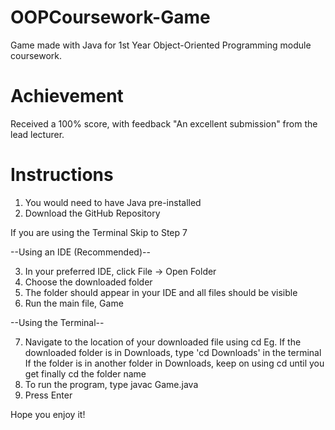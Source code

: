 # OOPCoursework-Game
 Game made with Java for 1st Year Object-Oriented Programming module coursework.

# Achievement
Received a 100% score, with feedback "An excellent submission" from the lead lecturer.

# Instructions
1. You would need to have Java pre-installed
2. Download the GitHub Repository

If you are using the Terminal Skip to Step 7

--Using an IDE (Recommended)--

3. In your preferred IDE, click File -> Open Folder
4. Choose the downloaded folder
5. The folder should appear in your IDE and all files should be visible
6. Run the main file, Game

--Using the Terminal--

7. Navigate to the location of your downloaded file using cd
  Eg. If the downloaded folder is in Downloads, type 'cd Downloads' in the terminal
      If the folder is in another folder in Downloads, keep on using cd until you get finally       cd the folder name
8. To run the program, type javac Game.java
9. Press Enter

Hope you enjoy it!
